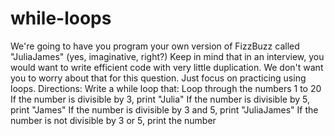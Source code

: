 # while-loops
We're going to have you program your own version of FizzBuzz called "JuliaJames" (yes, imaginative, right?) Keep in mind that in an interview, you would want to write efficient code with very little duplication. We don't want you to worry about that for this question. Just focus on practicing using loops.  Directions: Write a while loop that:  Loop through the numbers 1 to 20 If the number is divisible by 3, print "Julia" If the number is divisible by 5, print "James" If the number is divisible by 3 and 5, print "JuliaJames" If the number is not divisible by 3 or 5, print the number
